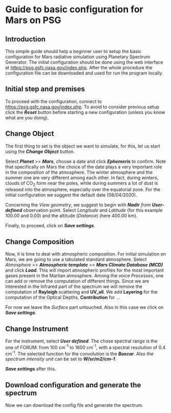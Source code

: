 # Guide to basic configuration for Mars on PSG

## Introduction

This simple guide should help a beginner user to setup the basic configuration for Mars radiative simulation using Planetary Spectrum Generator. The initial configuration should be done using the web interface at <https://psg.gsfc.nasa.gov/index.php>. After the whole procedure the configuration file can be downloaded and used for run the program locally.

## Initial step and premises

To proceed with the configuration, connect to <https://psg.gsfc.nasa.gov/index.php>. To avoid to consider previous setup click the ***Reset*** button before starting a new configuration (unless you know what are you doing).

## Change Object

The first thing to set is the object we want to simulate, for this, let us start using the ***Change Object*** button.

Select ***Planet*** >> ***Mars***, choose a date and click ***Ephemeris*** to confirm. Note that specifically on Mars the choice of the date plays a very important role in the composition of the atmosphere. The winter atmosphere and the summer one are very different among each other. In fact, during winters, clouds of CO<sub>2</sub> form near the poles, while during summers a lot of dust is released into the atmosphere, especially over the equatorial zone. For the initial configuration we suggest the default date (08/04/2020).

Concerning the *View geometry*, we suggest to begin with ***Nadir*** *from* ***User-defined*** observation point. Select *Longitude* and *Latitude* (for this example 100.00 and 0.00) and the altitude (*Distance*) (here 400.00 km).

Finally, to proceed, click on ***Save settings***.

## Change Composition

Now, it is time to deal with atmospheric composition. For initial simulation on Mars, we are going to use a tabulated standard atmosphere. Select *Atmosphere* >> ***Atmospheric template*** >> ***Mars Climate Database (MCD)*** and click ***Load***. This will import atmospheric profiles for the most important gases present in the Martian atmosphere. Among the voice *Processes*, one can add or remove the computation of different things. Since we are interested in the Infrared part of the spectrum we will remove the computation of **Rayleigh** scattering and **UV_all**. We add **Layering** for the computation of the Optical Depths, **Contribution** for ... 

For now we leave the *Surface* part untouched. Also in this case we click on ***Save settings***.

## Change Instrument

For the instrument, select ***User defined***. The chose spectral range is the one of FORUM: from 100 cm<sup>-1</sup> to 1600 cm<sup>-1</sup>, with a spectral resolution of 0.4 cm<sup>-1</sup>. The selected function for the convolution is the ***Boxcar***. Also the *spectrum intensity unit* can be set to ***W/sr/m2/cm-1***.

***Save settings*** after this.

## Download configuration and generate the spectrum

Now we can download the config file and generate the spectrum.